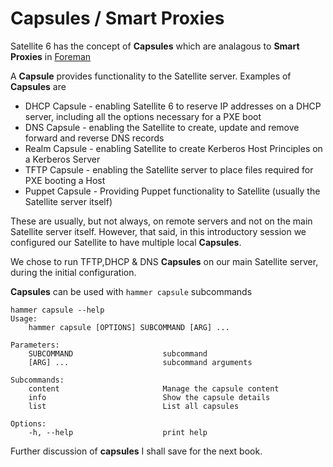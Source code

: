 # Capsules / Smart Proxies

Satellite 6 has the concept of **Capsules** which are analagous to **Smart Proxies** in [Foreman](http://theforeman.org)

A **Capsule** provides functionality to the Satellite server.
Examples of **Capsules** are

* DHCP Capsule  - enabling Satellite 6 to reserve IP addresses on a DHCP server, including all the options necessary for a PXE boot
* DNS Capsule   - enabling the Satellite to create, update and remove forward and reverse DNS records
* Realm Capsule - enabling Satellite to create Kerberos Host Principles on a Kerberos Server
* TFTP Capsule  - enabling the Satellite server to place files required for PXE booting a Host
* Puppet Capsule - Providing Puppet functionality to Satellite (usually the Satellite server itself)

These are usually, but not always, on remote servers and not on the main Satellite server itself. However, that said, in this introductory session we configured our Satellite to have multiple local **Capsules**.

We chose to run TFTP,DHCP & DNS **Capsules** on our main Satellite server, during the initial configuration.

**Capsules** can be used with ```hammer capsule``` subcommands

```
hammer capsule --help
Usage:
    hammer capsule [OPTIONS] SUBCOMMAND [ARG] ...

Parameters:
    SUBCOMMAND                    subcommand
    [ARG] ...                     subcommand arguments

Subcommands:
    content                       Manage the capsule content
    info                          Show the capsule details
    list                          List all capsules

Options:
    -h, --help                    print help
```

Further discussion of **capsules** I shall save for the next book.

